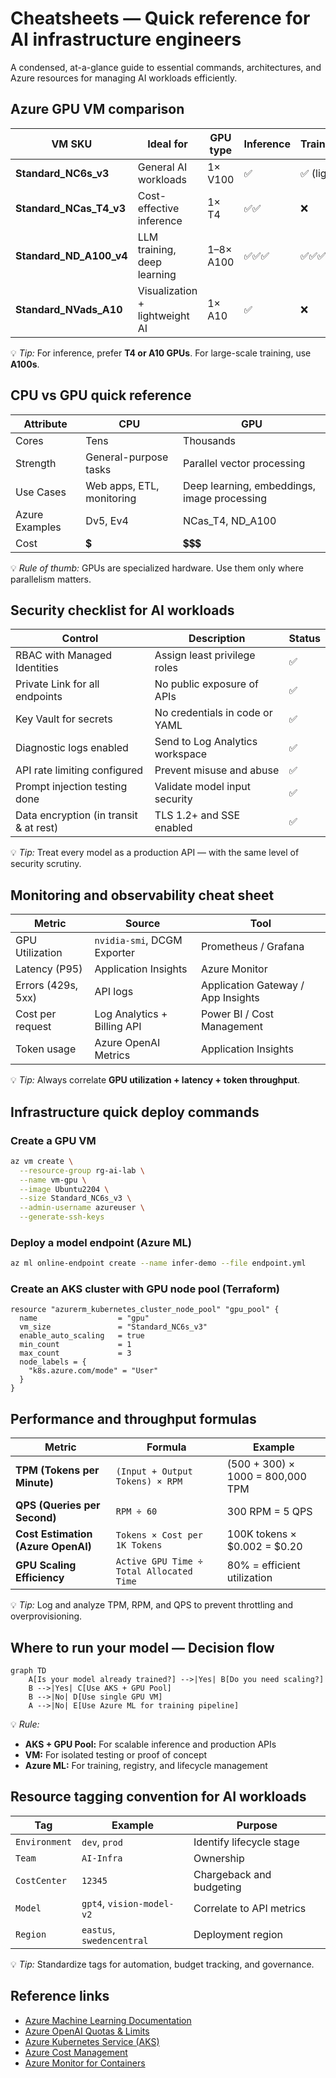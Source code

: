 # Cheatsheets — Quick reference for AI infrastructure engineers

A condensed, at-a-glance guide to essential commands, architectures, and Azure resources for managing AI workloads efficiently.

## Azure GPU VM comparison

| VM SKU | Ideal for | GPU type | Inference | Training | Notes |
|--------|------------|-----------|------------|-----------|--------|
| **Standard_NC6s_v3** | General AI workloads | 1× V100 | ✅ | ✅ (light) | Balanced price/performance |
| **Standard_NCas_T4_v3** | Cost-effective inference | 1× T4 | ✅✅ | ❌ | Best option for production inference |
| **Standard_ND_A100_v4** | LLM training, deep learning | 1–8× A100 | ✅✅✅ | ✅✅✅ | High cost, top-tier performance |
| **Standard_NVads_A10** | Visualization + lightweight AI | 1× A10 | ✅ | ❌ | Ideal for dev/test workloads |

💡 *Tip:* For inference, prefer **T4 or A10 GPUs**. For large-scale training, use **A100s**.

## CPU vs GPU quick reference

| Attribute | CPU | GPU |
|------------|------|------|
| Cores | Tens | Thousands |
| Strength | General-purpose tasks | Parallel vector processing |
| Use Cases | Web apps, ETL, monitoring | Deep learning, embeddings, image processing |
| Azure Examples | Dv5, Ev4 | NCas_T4, ND_A100 |
| Cost | 💲 | 💲💲💲 |

💡 *Rule of thumb:* GPUs are specialized hardware. Use them only where parallelism matters.

## Security checklist for AI workloads

| Control | Description | Status |
|----------|--------------|---------|
| RBAC with Managed Identities | Assign least privilege roles | ✅ |
| Private Link for all endpoints | No public exposure of APIs | ✅ |
| Key Vault for secrets | No credentials in code or YAML | ✅ |
| Diagnostic logs enabled | Send to Log Analytics workspace | ✅ |
| API rate limiting configured | Prevent misuse and abuse | ✅ |
| Prompt injection testing done | Validate model input security | ✅ |
| Data encryption (in transit & at rest) | TLS 1.2+ and SSE enabled | ✅ |

💡 *Tip:* Treat every model as a production API — with the same level of security scrutiny.

## Monitoring and observability cheat sheet

| Metric | Source | Tool |
|--------|---------|------|
| GPU Utilization | `nvidia-smi`, DCGM Exporter | Prometheus / Grafana |
| Latency (P95) | Application Insights | Azure Monitor |
| Errors (429s, 5xx) | API logs | Application Gateway / App Insights |
| Cost per request | Log Analytics + Billing API | Power BI / Cost Management |
| Token usage | Azure OpenAI Metrics | Application Insights |

💡 *Tip:* Always correlate **GPU utilization + latency + token throughput**.

## Infrastructure quick deploy commands

### Create a GPU VM
```bash
az vm create \
  --resource-group rg-ai-lab \
  --name vm-gpu \
  --image Ubuntu2204 \
  --size Standard_NC6s_v3 \
  --admin-username azureuser \
  --generate-ssh-keys
```

### Deploy a model endpoint (Azure ML)
```bash
az ml online-endpoint create --name infer-demo --file endpoint.yml
```

### Create an AKS cluster with GPU node pool (Terraform)
```hcl
resource "azurerm_kubernetes_cluster_node_pool" "gpu_pool" {
  name                  = "gpu"
  vm_size               = "Standard_NC6s_v3"
  enable_auto_scaling   = true
  min_count             = 1
  max_count             = 3
  node_labels = {
    "k8s.azure.com/mode" = "User"
  }
}
```

## Performance and throughput formulas

| Metric | Formula | Example |
|--------|----------|----------|
| **TPM (Tokens per Minute)** | `(Input + Output Tokens) × RPM` | (500 + 300) × 1000 = 800,000 TPM |
| **QPS (Queries per Second)** | `RPM ÷ 60` | 300 RPM = 5 QPS |
| **Cost Estimation (Azure OpenAI)** | `Tokens × Cost per 1K Tokens` | 100K tokens × $0.002 = $0.20 |
| **GPU Scaling Efficiency** | `Active GPU Time ÷ Total Allocated Time` | 80% = efficient utilization |

💡 *Tip:* Log and analyze TPM, RPM, and QPS to prevent throttling and overprovisioning.

## Where to run your model — Decision flow

```mermaid
graph TD
    A[Is your model already trained?] -->|Yes| B[Do you need scaling?]
    B -->|Yes| C[Use AKS + GPU Pool]
    B -->|No| D[Use single GPU VM]
    A -->|No| E[Use Azure ML for training pipeline]
```

💡 *Rule:*  
- **AKS + GPU Pool:** For scalable inference and production APIs  
- **VM:** For isolated testing or proof of concept  
- **Azure ML:** For training, registry, and lifecycle management

## Resource tagging convention for AI workloads

| Tag | Example | Purpose |
|------|----------|----------|
| `Environment` | `dev`, `prod` | Identify lifecycle stage |
| `Team` | `AI-Infra` | Ownership |
| `CostCenter` | `12345` | Chargeback and budgeting |
| `Model` | `gpt4`, `vision-model-v2` | Correlate to API metrics |
| `Region` | `eastus`, `swedencentral` | Deployment region |

💡 *Tip:* Standardize tags for automation, budget tracking, and governance.

## Reference links

- [Azure Machine Learning Documentation](https://learn.microsoft.com/en-us/azure/machine-learning/)
- [Azure OpenAI Quotas & Limits](https://learn.microsoft.com/en-us/azure/ai-services/openai/quotas-limits)
- [Azure Kubernetes Service (AKS)](https://learn.microsoft.com/en-us/azure/aks/)
- [Azure Cost Management](https://learn.microsoft.com/en-us/azure/cost-management-billing/)
- [Azure Monitor for Containers](https://learn.microsoft.com/en-us/azure/azure-monitor/containers/container-insights-overview)
